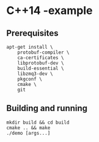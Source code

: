 # C++14 -example

## Prerequisites

```
apt-get install \
    protobuf-compiler \
    ca-certificates \
    libprotobuf-dev \
    build-essential \
    libzmq3-dev \
    pkgconf \
    cmake \
    git
```

## Building and running

```shell
mkdir build && cd build
cmake .. && make
./demo [args...]
```
